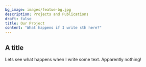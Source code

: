 ```yaml
---
bg_image: images/featue-bg.jpg
description: Projects and Publications
draft: false
title: Our Project
content: "What happens if I write sth here?"
---
```


## A title

Lets see what happens when I write some text. Apparently nothing!